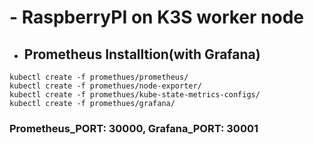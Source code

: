 # - RaspberryPI on K3S worker node

+ ## Prometheus Installtion(with Grafana)
```
kubectl create -f promethues/prometheus/
kubectl create -f promethues/node-exporter/
kubectl create -f promethues/kube-state-metrics-configs/
kubectl create -f promethues/grafana/
```

### Prometheus_PORT: 30000, Grafana_PORT: 30001
